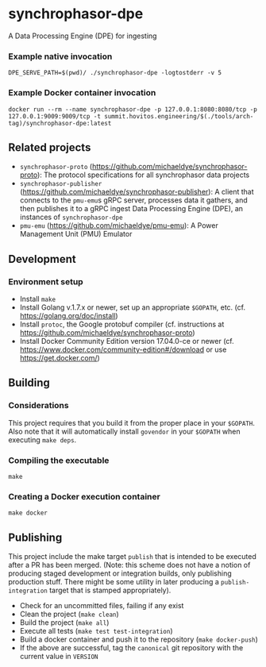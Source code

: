 # synchrophasor-dpe

A Data Processing Engine (DPE) for ingesting

### Example native invocation

    DPE_SERVE_PATH=$(pwd)/ ./synchrophasor-dpe -logtostderr -v 5

### Example Docker container invocation

    docker run --rm --name synchrophasor-dpe -p 127.0.0.1:8080:8080/tcp -p 127.0.0.1:9009:9009/tcp -t summit.hovitos.engineering/$(./tools/arch-tag)/synchrophasor-dpe:latest

## Related projects

 * `synchrophasor-proto` (https://github.com/michaeldye/synchrophasor-proto): The protocol specifications for all synchrophasor data projects
 * `synchrophasor-publisher` (https://github.com/michaeldye/synchrophasor-publisher): A client that connects to the `pmu-emu`s gRPC server, processes data it gathers, and then publishes it to a gRPC ingest Data Processing Engine (DPE), an instances of `synchrophasor-dpe`
 * `pmu-emu` (https://github.com/michaeldye/pmu-emu): A Power Management Unit (PMU) Emulator

## Development

### Environment setup

 * Install `make`
 * Install Golang v.1.7.x or newer, set up an appropriate `$GOPATH`, etc. (cf. https://golang.org/doc/install)
 * Install `protoc`, the Google protobuf compiler (cf. instructions at https://github.com/michaeldye/synchrophasor-proto)
 * Install Docker Community Edition version 17.04.0-ce or newer (cf. https://www.docker.com/community-edition#/download or use https://get.docker.com/)

## Building

### Considerations

This project requires that you build it from the proper place in your `$GOPATH`. Also note that it will automatically install `govendor` in your `$GOPATH` when executing `make deps`.

### Compiling the executable

    make

### Creating a Docker execution container

    make docker

## Publishing

This project include the make target `publish` that is intended to be executed after a PR has been merged. (Note: this scheme does not have a notion of producing staged development or integration builds, only publishing production stuff. There might be some utility in later producing a `publish-integration` target that is stamped appropriately).

  - Check for an uncommitted files, failing if any exist
  - Clean the project (`make clean`)
  - Build the project (`make all`)
  - Execute all tests (`make test test-integration`)
  - Build a docker container and push it to the repository (`make docker-push`)
  - If the above are successful, tag the `canonical` git repository with the current value in `VERSION`

